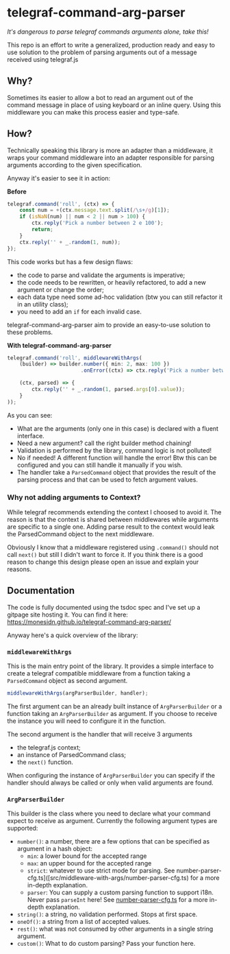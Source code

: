# telegraf-command-arg-parser
_It's dangerous to parse telegraf commands arguments alone, take this!_

This repo is an effort to write a generalized, production ready and easy to use solution to the problem of parsing arguments out of a message received using telegraf.js

## Why?
Sometimes its easier to allow a bot to read an argument out of the command message in place of using keyboard or an inline query. Using this middleware you can make this process easier and type-safe. 

## How? 
Technically speaking this library is more an adapter than a middleware, it wraps your command middleware into an adapter responsible for parsing arguments according to the given specification. 

Anyway it's easier to see it in action:

**Before** 
```typescript
telegraf.command('roll', (ctx) => {
    const num = +(ctx.message.text.split(/\s+/g)[1]);
    if (isNaN(num) || num < 2 || num > 100) {
        ctx.reply('Pick a number between 2 e 100');
        return;
    }
    ctx.reply('' + _.random(1, num));
}); 
```
This code works but has a few design flaws:
- the code to parse and validate the arguments is imperative;
- the code needs to be rewritten, or heavily refactored, to add a new argument or change the order;
- each data type need some ad-hoc validation (btw you can still refactor it in an utility class);
- you need to add an `if` for each invalid case.

telegraf-command-arg-parser aim to provide an easy-to-use solution to these problems.

**With telegraf-command-arg-parser**
```typescript
telegraf.command('roll', middlewareWithArgs(
    (builder) => builder.number({ min: 2, max: 100 })
                        .onError((ctx) => ctx.reply('Pick a number between 2 and 100')),

    (ctx, parsed) => {
        ctx.reply('' + _.random(1, parsed.args[0].value));
    }
));
```
As you can see:
- What are the arguments (only one in this case) is declared with a fluent interface.
- Need a new argument? call the right builder method chaining!
- Validation is performed by the library, command logic is not polluted!
- No if needed! A different function will handle the error! Btw this can be configured and you can still handle it manually if you wish.
- The handler take a `ParsedCommand` object that provides the result of the parsing process and that can be used to fetch argument values. 

### Why not adding arguments to Context?
While telegraf recommends extending the context I choosed to avoid it. The reason is that the context is shared between middlewares while arguments are specific to a single one. Adding parse result to the context would leak the ParsedCommand object to the next middleware. 

Obviously I know that a middleware registered using `.command()` should not call `next()` but still I didn't want to force it. If you think there is a good reason to change this design please open an issue and explain your reasons.

## Documentation
The code is fully documented using the tsdoc spec and I've set up a gitpage site hosting it. You can find it here: 
https://monesidn.github.io/telegraf-command-arg-parser/

Anyway here's a quick overview of the library:

### `middlewareWithArgs`
This is the main entry point of the library. It provides a simple interface to create a telegraf compatible middleware from a function taking a `ParsedCommand` object as second argument.

```javascript
middlewareWithArgs(argParserBuilder, handler);
```
The first argument can be an already built instance of `ArgParserBuilder` or a function taking an `ArgParserBuilder` as argument. If you choose to receive the instance you will need to configure it in the function.

The second argument is the handler that will receive 3 arguments
- the telegraf.js context;
- an instance of ParsedCommand class;
- the `next()` function.

When configuring the instance of `ArgParserBuilder` you can specify if the handler should always be called or only when valid arguments are found. 

### `ArgParserBuilder`
This builder is the class where you need to declare what your command expect to receive as argument. Currently the following argument types are supported:
- `number()`: a number, there are a few options that can be specified as argument in a hash object:
    - `min`: a lower bound for the accepted range
    - `max`: an upper bound for the accepted range
    - `strict`: whatever to use strict mode for parsing. See number-parser-cfg.ts]([src/middleware-with-args/number-parser-cfg.ts) for a more in-depth explanation.
    - `parser`: You can supply a custom parsing function to support i18n. Never pass `parseInt` here! See [number-parser-cfg.ts](src/middleware-with-args/number-parser-cfg.ts) for a more in-depth explanation.
- `string()`: a string, no validation performed. Stops at first space.
- `oneOf()`: a string from a list of accepted values. 
- `rest()`: what was not consumed by other arguments in a single string argument. 
- `custom()`: What to do custom parsing? Pass your function here. 

